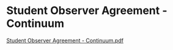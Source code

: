 # Student Observer Agreement - Continuum

[Student Observer Agreement - Continuum.pdf](Student%20Observer%20Agreement%20-%20Continuum%20b75616db455e43d593141c357cb08356/Student_Observer_Agreement_-_Continuum.pdf)